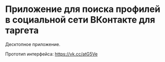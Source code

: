 # Приложение для поиска профилей в социальной сети ВКонтакте для таргета
Десктопное приложение.

Прототип интерфейса: https://vk.cc/atG5Ve
